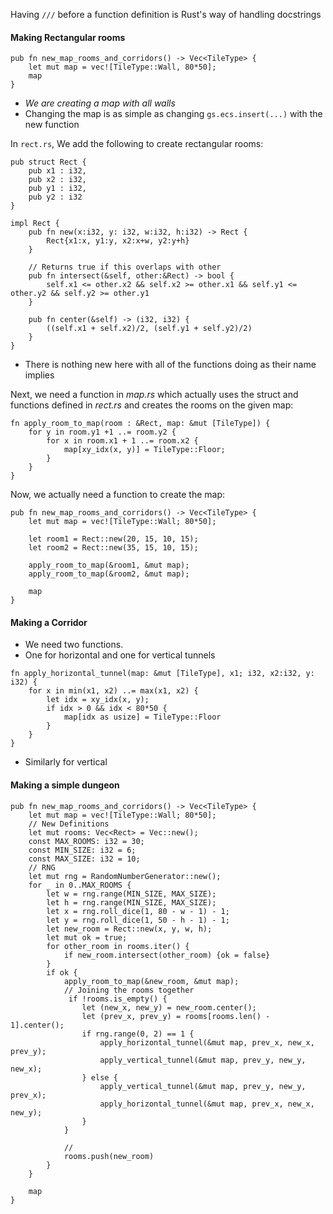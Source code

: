 Having `///` before a function definition is Rust's way of handling docstrings

#### Making Rectangular rooms
```
pub fn new_map_rooms_and_corridors() -> Vec<TileType> {
	let mut map = vec![TileType::Wall, 80*50];
	map
}
```
- *We are creating a map with all walls*
- Changing the map is as simple as changing
  `gs.ecs.insert(...)` with the new function

In `rect.rs`, We add the following to create rectangular rooms:
```
pub struct Rect {
    pub x1 : i32,
    pub x2 : i32,
    pub y1 : i32,
    pub y2 : i32
}

impl Rect {
    pub fn new(x:i32, y: i32, w:i32, h:i32) -> Rect {
        Rect{x1:x, y1:y, x2:x+w, y2:y+h}
    }

    // Returns true if this overlaps with other
    pub fn intersect(&self, other:&Rect) -> bool {
        self.x1 <= other.x2 && self.x2 >= other.x1 && self.y1 <= other.y2 && self.y2 >= other.y1
    }

    pub fn center(&self) -> (i32, i32) {
        ((self.x1 + self.x2)/2, (self.y1 + self.y2)/2)
    }
}
```
- There is nothing new here with all of the functions doing as their name implies

Next, we need a function in *map.rs* which actually uses the struct and functions defined in *rect.rs* and creates the rooms on the given map:
```
fn apply_room_to_map(room : &Rect, map: &mut [TileType]) {
    for y in room.y1 +1 ..= room.y2 {
        for x in room.x1 + 1 ..= room.x2 {
            map[xy_idx(x, y)] = TileType::Floor;
        }
    }
}
```

Now, we actually need a function to create the map:
```
pub fn new_map_rooms_and_corridors() -> Vec<TileType> {
    let mut map = vec![TileType::Wall; 80*50];

    let room1 = Rect::new(20, 15, 10, 15);
    let room2 = Rect::new(35, 15, 10, 15);

    apply_room_to_map(&room1, &mut map);
    apply_room_to_map(&room2, &mut map);

    map
}
```

#### Making a Corridor
- We need two functions. 
- One for horizontal and one for vertical tunnels
```
fn apply_horizontal_tunnel(map: &mut [TileType], x1; i32, x2:i32, y: i32) {
	for x in min(x1, x2) ..= max(x1, x2) {
		let idx = xy_idx(x, y);
		if idx > 0 && idx < 80*50 {
			map[idx as usize] = TileType::Floor
		}
	}
}
```
- Similarly for vertical
#### Making a simple dungeon
```
pub fn new_map_rooms_and_corridors() -> Vec<TileType> {
	let mut map = vec![TileType::Wall; 80*50];
	// New Definitions 
	let mut rooms: Vec<Rect> = Vec::new();
	const MAX_ROOMS: i32 = 30;
	const MIN_SIZE: i32 = 6;
	const MAX_SIZE: i32 = 10;
	// RNG
	let mut rng = RandomNumberGenerator::new();
	for _ in 0..MAX_ROOMS {
		let w = rng.range(MIN_SIZE, MAX_SIZE);
		let h = rng.range(MIN_SIZE, MAX_SIZE);
		let x = rng.roll_dice(1, 80 - w - 1) - 1;
		let y = rng.roll_dice(1, 50 - h - 1) - 1;
		let new_room = Rect::new(x, y, w, h);
		let mut ok = true;
		for other_room in rooms.iter() {
			if new_room.intersect(other_room) {ok = false}
		}
		if ok {
			apply_room_to_map(&new_room, &mut map);
			// Joining the rooms together
			 if !rooms.is_empty() {
                let (new_x, new_y) = new_room.center();
                let (prev_x, prev_y) = rooms[rooms.len() - 1].center();
                if rng.range(0, 2) == 1 {
                    apply_horizontal_tunnel(&mut map, prev_x, new_x, prev_y);
                    apply_vertical_tunnel(&mut map, prev_y, new_y, new_x);
                } else {
                    apply_vertical_tunnel(&mut map, prev_y, new_y, prev_x);
                    apply_horizontal_tunnel(&mut map, prev_x, new_x, new_y);
                }
            }

			//
			rooms.push(new_room)
		}
	}

	map
}
```
